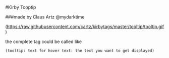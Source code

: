 #Kirby Tooptip

###made by Claus Artz @mydarktime

(https://raw.githubusercontent.com/cartz/kirbytags/master/tooltip/tooltip.gif)

the complete tag could be called like

```
(tooltip: text for hover text: the text you want to get displayed)
```